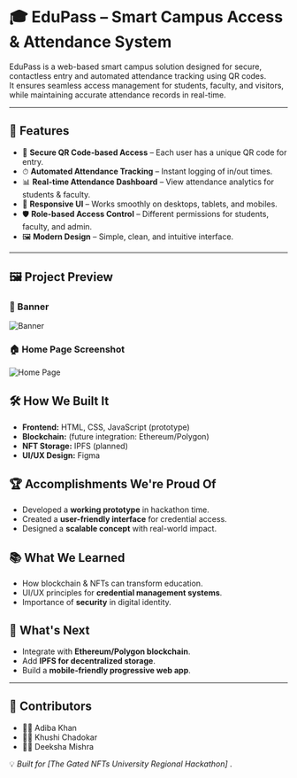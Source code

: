 # 🎓 EduPass – Smart Campus Access & Attendance System

EduPass is a web-based smart campus solution designed for secure, contactless entry and automated attendance tracking using QR codes.  
It ensures seamless access management for students, faculty, and visitors, while maintaining accurate attendance records in real-time.

---

## 📌 Features
- 🔐 **Secure QR Code-based Access** – Each user has a unique QR code for entry.
- ⏱ **Automated Attendance Tracking** – Instant logging of in/out times.
- 📊 **Real-time Attendance Dashboard** – View attendance analytics for students & faculty.
- 📱 **Responsive UI** – Works smoothly on desktops, tablets, and mobiles.
- 🛡 **Role-based Access Control** – Different permissions for students, faculty, and admin.
- 🖼 **Modern Design** – Simple, clean, and intuitive interface.

---

## 🖼 Project Preview
### 📢 Banner
![Banner](https://github.com/user-attachments/assets/c34961e6-b5e6-4efc-9a9d-4892d588ce89)  

### 🏠 Home Page Screenshot
![Home Page](https://github.com/user-attachments/assets/c18cc53e-d22b-4db1-a431-3082de00f8e1)  


## 🛠️ How We Built It
- **Frontend:** HTML, CSS, JavaScript (prototype)
- **Blockchain:** (future integration: Ethereum/Polygon)
- **NFT Storage:** IPFS (planned)
- **UI/UX Design:** Figma

## 🏆 Accomplishments We're Proud Of
- Developed a **working prototype** in hackathon time.
- Created a **user-friendly interface** for credential access.
- Designed a **scalable concept** with real-world impact.

## 📚 What We Learned
- How blockchain & NFTs can transform education.
- UI/UX principles for **credential management systems**.
- Importance of **security** in digital identity.

## 🔮 What's Next
- Integrate with **Ethereum/Polygon blockchain**.
- Add **IPFS for decentralized storage**.
- Build a **mobile-friendly progressive web app**.

---

## 🤝 Contributors
- 👩‍💻 Adiba Khan
- 👩‍💻 Khushi Chadokar
- 👩‍💻 Deeksha Mishra
  
💡 *Built for [The Gated NFTs University Regional Hackathon]* .
